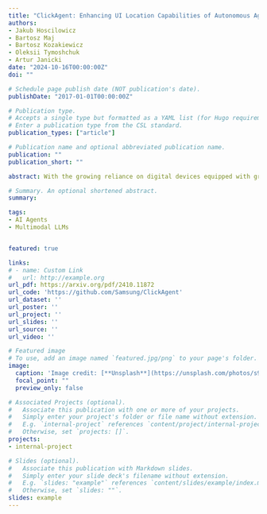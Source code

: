 ```yaml
---
title: "ClickAgent: Enhancing UI Location Capabilities of Autonomous Agents"
authors:
- Jakub Hoscilowicz
- Bartosz Maj
- Bartosz Kozakiewicz
- Oleksii Tymoshchuk
- Artur Janicki
date: "2024-10-16T00:00:00Z"
doi: ""

# Schedule page publish date (NOT publication's date).
publishDate: "2017-01-01T00:00:00Z"

# Publication type.
# Accepts a single type but formatted as a YAML list (for Hugo requirements).
# Enter a publication type from the CSL standard.
publication_types: ["article"]

# Publication name and optional abbreviated publication name.
publication: ""
publication_short: ""

abstract: With the growing reliance on digital devices equipped with graphical user interfaces (GUIs), such as computers and smartphones, the need for effective automation tools has become increasingly important. While multimodal large language models (MLLMs) like GPT-4V excel in many areas, they struggle with GUI interactions, limiting their effectiveness in automating everyday tasks. In this paper, we introduce ClickAgent, a novel framework for building autonomous agents. In ClickAgent, the MLLM handles reasoning and action planning, while a separate UI location model (e.g., SeeClick) identifies the relevant UI elements on the screen. This approach addresses a key limitation of current-generation MLLMs - their difficulty in accurately locating UI elements. ClickAgent outperforms other prompt-based autonomous agents (CogAgent, AppAgent) on the AITW benchmark. Our evaluation was conducted on both an Android smartphone emulator and an actual Android smartphone, using the task success rate as the key metric for measuring agent performance.

# Summary. An optional shortened abstract.
summary: 

tags:
- AI Agents
- Multimodal LLMs


featured: true

links:
# - name: Custom Link
#   url: http://example.org
url_pdf: https://arxiv.org/pdf/2410.11872
url_code: 'https://github.com/Samsung/ClickAgent'
url_dataset: ''
url_poster: ''
url_project: ''
url_slides: ''
url_source: ''
url_video: ''

# Featured image
# To use, add an image named `featured.jpg/png` to your page's folder. 
image:
  caption: 'Image credit: [**Unsplash**](https://unsplash.com/photos/s9CC2SKySJM)'
  focal_point: ""
  preview_only: false

# Associated Projects (optional).
#   Associate this publication with one or more of your projects.
#   Simply enter your project's folder or file name without extension.
#   E.g. `internal-project` references `content/project/internal-project/index.md`.
#   Otherwise, set `projects: []`.
projects:
- internal-project

# Slides (optional).
#   Associate this publication with Markdown slides.
#   Simply enter your slide deck's filename without extension.
#   E.g. `slides: "example"` references `content/slides/example/index.md`.
#   Otherwise, set `slides: ""`.
slides: example
---
```


<!-- This work is driven by the results in my [previous paper](/publication/conference-paper/) on LLMs.

{{% callout note %}}
Create your slides in Markdown - click the *Slides* button to check out the example.
{{% /callout %}}

Add the publication's **full text** or **supplementary notes** here. You can use rich formatting such as including [code, math, and images](https://docs.hugoblox.com/content/writing-markdown-latex/). -->
